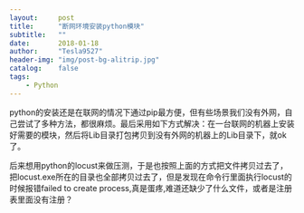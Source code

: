 ```yaml
---
layout:     post
title:      "断网环境安装python模块"
subtitle:   ""
date:       2018-01-18
author:     "Tesla9527"
header-img: "img/post-bg-alitrip.jpg"
catalog:    false
tags:
    - Python
---
```

python的安装还是在联网的情况下通过pip最方便，但有些场景我们没有外网，自己尝试了多种方法，都很麻烦。最后采用如下方式解决：在一台联网的机器上安装好需要的模块，然后将Lib目录打包拷贝到没有外网的机器上的Lib目录下，就ok了。

后来想用python的locust来做压测，于是也按照上面的方式把文件拷贝过去了，把locust.exe所在的目录也全部拷贝过去了，但是发现在命令行里面执行locust的时候报错failed to create process,真是蛋疼,难道还缺少了什么文件，或者是注册表里面没有注册？